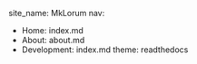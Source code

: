 site_name: MkLorum
nav:
  - Home: index.md
  - About: about.md
  - Development: index.md
theme: readthedocs